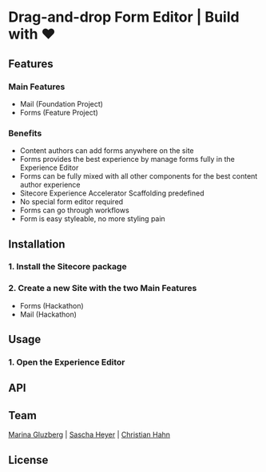 ﻿# Drag-and-drop Form Editor | Build with ❤

## Features

### Main Features
* Mail (Foundation Project)
* Forms (Feature Project)

### Benefits

* Content authors can add forms anywhere on the site
* Forms provides the best experience by manage forms fully in the Experience Editor
* Forms can be fully mixed with all other components for the best content author experience
* Sitecore Experience Accelerator Scaffolding predefined
* No special form editor required
* Forms can go through workflows
* Form is easy styleable, no more styling pain

## Installation

### 1. Install the Sitecore package
### 2. Create a new Site with the two Main Features
* Forms (Hackathon)
* Mail (Hackathon)

## Usage

### 1. Open the Experience Editor

## API

## Team

[Marina Gluzberg](https://github.com/Gluzberg) | [Sascha Heyer](http://blog.saschaheyer.de) | [Christian Hahn](https://hachweb.wordpress.com)

## License 